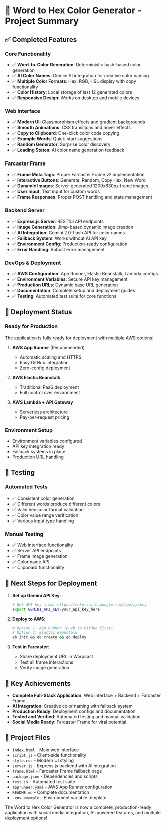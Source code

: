 # 🎨 Word to Hex Color Generator - Project Summary

## ✅ Completed Features

### Core Functionality
- ✅ **Word-to-Color Generation**: Deterministic hash-based color generation
- ✅ **AI Color Names**: Gemini AI integration for creative color naming
- ✅ **Multiple Color Formats**: Hex, RGB, HSL display with copy functionality
- ✅ **Color History**: Local storage of last 12 generated colors
- ✅ **Responsive Design**: Works on desktop and mobile devices

### Web Interface
- ✅ **Modern UI**: Glassmorphism effects and gradient backgrounds
- ✅ **Smooth Animations**: CSS transitions and hover effects
- ✅ **Copy to Clipboard**: One-click color code copying
- ✅ **Example Words**: Quick-start suggestions
- ✅ **Random Generator**: Surprise color discovery
- ✅ **Loading States**: AI color name generation feedback

### Farcaster Frame
- ✅ **Frame Meta Tags**: Proper Farcaster Frame v2 implementation
- ✅ **Interactive Buttons**: Generate, Random, Copy Hex, New Word
- ✅ **Dynamic Images**: Server-generated 1200x630px frame images
- ✅ **User Input**: Text input for custom words
- ✅ **Frame Responses**: Proper POST handling and state management

### Backend Server
- ✅ **Express.js Server**: RESTful API endpoints
- ✅ **Image Generation**: Jimp-based dynamic image creation
- ✅ **AI Integration**: Gemini 2.0-flash API for color names
- ✅ **Fallback System**: Works without AI API key
- ✅ **Environment Config**: Production-ready configuration
- ✅ **Error Handling**: Robust error management

### DevOps & Deployment
- ✅ **AWS Configuration**: App Runner, Elastic Beanstalk, Lambda configs
- ✅ **Environment Variables**: Secure API key management
- ✅ **Production URLs**: Dynamic base URL generation
- ✅ **Documentation**: Complete setup and deployment guides
- ✅ **Testing**: Automated test suite for core functions

## 🚀 Deployment Status

### Ready for Production
The application is fully ready for deployment with multiple AWS options:

1. **AWS App Runner** (Recommended)
   - Automatic scaling and HTTPS
   - Easy GitHub integration
   - Zero-config deployment

2. **AWS Elastic Beanstalk**
   - Traditional PaaS deployment
   - Full control over environment

3. **AWS Lambda + API Gateway**
   - Serverless architecture
   - Pay-per-request pricing

### Environment Setup
- Environment variables configured
- API key integration ready
- Fallback systems in place
- Production URL handling

## 🧪 Testing

### Automated Tests
- ✅ Consistent color generation
- ✅ Different words produce different colors
- ✅ Valid hex color format validation
- ✅ Color value range verification
- ✅ Various input type handling

### Manual Testing
- ✅ Web interface functionality
- ✅ Server API endpoints
- ✅ Frame image generation
- ✅ Color name API
- ✅ Clipboard functionality

## 📝 Next Steps for Deployment

1. **Set up Gemini API Key**:
   ```bash
   # Get API key from: https://makersuite.google.com/app/apikey
   export GEMINI_API_KEY=your_api_key_here
   ```

2. **Deploy to AWS**:
   ```bash
   # Option 1: App Runner (push to GitHub first)
   # Option 2: Elastic Beanstalk
   eb init && eb create && eb deploy
   ```

3. **Test in Farcaster**:
   - Share deployment URL in Warpcast
   - Test all frame interactions
   - Verify image generation

## 🎯 Key Achievements

- **Complete Full-Stack Application**: Web interface + Backend + Farcaster Frame
- **AI Integration**: Creative color naming with fallback system
- **Production Ready**: Deployment configs and documentation
- **Tested and Verified**: Automated testing and manual validation
- **Social Media Ready**: Farcaster Frame for viral potential

## 🔗 Project Files

- `index.html` - Main web interface
- `script.js` - Client-side functionality
- `style.css` - Modern UI styling
- `server.js` - Express.js backend with AI integration
- `frame.html` - Farcaster Frame fallback page
- `package.json` - Dependencies and scripts
- `test.js` - Automated test suite
- `apprunner.yaml` - AWS App Runner configuration
- `README.md` - Complete documentation
- `.env.example` - Environment variable template

The Word to Hex Color Generator is now a complete, production-ready application with social media integration, AI-powered features, and multiple deployment options!
